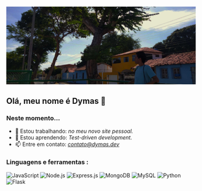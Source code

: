 ![Foto de capa](https://github.com/dymas/dymas/blob/main/IMG_20220126_082727.jpg)
## Olá, meu nome é Dymas 👋
### Neste momento...
- 🔭 Estou trabalhando: *no meu novo site pessoal.*
- 🌱 Estou aprendendo: *Test-driven development.*
- 📫 Entre em contato: *contato@dymas.dev*

### Linguagens e ferramentas :
![JavaScript](https://img.shields.io/badge/-JavaScript-000?style=plastic&logo=javascript)
![Node.js](https://img.shields.io/badge/-Node.js-000?style=plastic&logo=nodedotjs)
![Express.js](https://img.shields.io/badge/-Express.js-000?style=plastic&logo=express)
![MongoDB](https://img.shields.io/badge/-MongoDB-000?style=plastic&logo=mongodb)
![MySQL](https://img.shields.io/badge/-MySQL-000?style=plastic&logo=mysql)
![Python](https://img.shields.io/badge/-Python-000?&logo=Python)
![Flask](https://img.shields.io/badge/-Flask-000?&logo=Flask)
